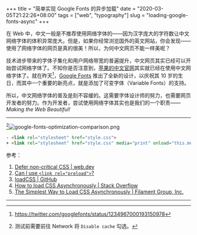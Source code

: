 +++
title = "简单实现 Google Fonts 的异步加载"
date = "2020-03-05T21:22:26+08:00"
tags = ["web", "typography"]
slug = "loading-google-fonts-async"
+++

在 Web 中，中文一般是不推荐使用网络字体的——因为汉字庞大的字符数让中文网络字体的体积异常庞大。但是，如果你经常浏览国外的英文网站，你会发现——使用了网络字体的网页是真的很美！所以，为何中文网页不能一样美呢？

技术进步带来的字体子集化和用户网络带宽的普遍提升，中文网页其实已经可以开始尝试网络字体了。不知你是否注意到，[苹果的中文官网](https://www.apple.com.cn/)其实就已经在使用中文网络字体了。就在昨天[^1]，[Google Fonts](https://fonts.google.com/) 推出了全新的设计，以庆祝其 10 岁的生日，而其中一个重要的新亮点，就是添加了可变字体（Variable Fonts）的支持。

所以，中文网络字体的普及是刻不容缓的。这需要字体设计师的努力，也需要网页开发者的努力。作为开发者，尝试使用网络字体其实也是我们的一个职责——*Making the Web Beautiful!*

---

[^2]![google-fonts-optimization-comparison.png](/images/google-fonts-optimization-comparison.png "前后对比")

```html
- <link rel="stylesheet" href="style.css">
+ <link rel="stylesheet" href="style.css" media="print" onload="this.media='all'">
```

参考：

1. [Defer non-critical CSS | web.dev](https://web.dev/defer-non-critical-css/)
2. [Can I use `<link rel="preload">`?](https://caniuse.com/#feat=link-rel-preload)
3. [loadCSS | GitHub](https://github.com/filamentgroup/loadCSS)
4. [How to load CSS Asynchronously | Stack Overflow](https://stackoverflow.com/a/46750893/8889158)
5. [The Simplest Way to Load CSS Asynchronously | Filament Group, Inc.](https://www.filamentgroup.com/lab/load-css-simpler/)

---

[^1]: https://twitter.com/googlefonts/status/1234967000193150978
[^2]: 测试前需要前往 Network 将 `Disable cache` 勾选。
